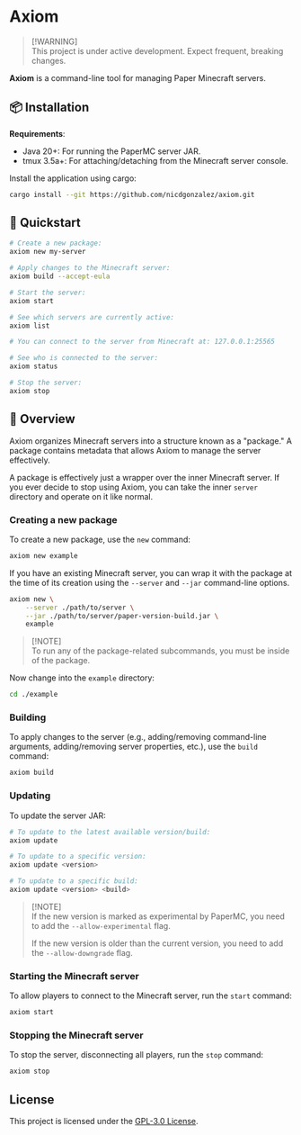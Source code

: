 # Axiom

> [!WARNING]\
> This project is under active development. Expect frequent, breaking changes.

**Axiom** is a command-line tool for managing Paper Minecraft servers.

## 📦 Installation

**Requirements**:

- Java 20+: For running the PaperMC server JAR.
- tmux 3.5a+: For attaching/detaching from the Minecraft server console.

Install the application using cargo:

```bash
cargo install --git https://github.com/nicdgonzalez/axiom.git
```

## 🚀 Quickstart

```bash
# Create a new package:
axiom new my-server

# Apply changes to the Minecraft server:
axiom build --accept-eula

# Start the server:
axiom start

# See which servers are currently active:
axiom list

# You can connect to the server from Minecraft at: 127.0.0.1:25565

# See who is connected to the server:
axiom status

# Stop the server:
axiom stop
```

## 📖 Overview

Axiom organizes Minecraft servers into a structure known as a "package." A
package contains metadata that allows Axiom to manage the server effectively.

A package is effectively just a wrapper over the inner Minecraft server. If you
ever decide to stop using Axiom, you can take the inner `server` directory and
operate on it like normal.

### Creating a new package

To create a new package, use the `new` command:

```bash
axiom new example
```

If you have an existing Minecraft server, you can wrap it with the package at
the time of its creation using the `--server` and `--jar` command-line options.

```bash
axiom new \
    --server ./path/to/server \
    --jar ./path/to/server/paper-version-build.jar \
    example
```

> [!NOTE] \
> To run any of the package-related subcommands, you must be inside of the
> package.

Now change into the `example` directory:

```bash
cd ./example
```

### Building

To apply changes to the server (e.g., adding/removing command-line arguments,
adding/removing server properties, etc.), use the `build` command:

```bash
axiom build
```

### Updating

To update the server JAR:

```bash
# To update to the latest available version/build:
axiom update

# To update to a specific version:
axiom update <version>

# To update to a specific build:
axiom update <version> <build>
```

> [!NOTE]\
> If the new version is marked as experimental by PaperMC, you need to add the
> `--allow-experimental` flag.
>
> If the new version is older than the current version, you need to add the
> `--allow-downgrade` flag.

### Starting the Minecraft server

To allow players to connect to the Minecraft server, run the `start` command:

```bash
axiom start
```

### Stopping the Minecraft server

To stop the server, disconnecting all players, run the `stop` command:

```bash
axiom stop
```

## License

This project is licensed under the [GPL-3.0 License].

[gpl-3.0 license]: https://www.gnu.org/licenses/gpl-3.0.en.html#license-text
